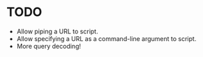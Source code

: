 # TODO

- Allow piping a URL to script.
- Allow specifying a URL as a command-line argument to script.
- More query decoding!
